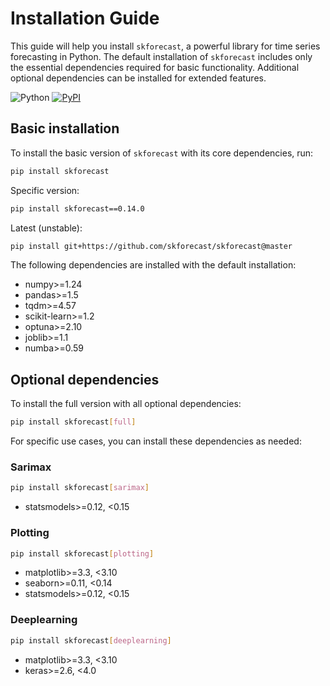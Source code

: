 # Installation Guide

This guide will help you install `skforecast`, a powerful library for time series forecasting in Python. The default installation of `skforecast` includes only the essential dependencies required for basic functionality. Additional optional dependencies can be installed for extended features.

![Python](https://img.shields.io/badge/python-3.9%20%7C%203.10%20%7C%203.11%20%7C%203.12-blue) [![PyPI](https://img.shields.io/pypi/v/skforecast)](https://pypi.org/project/skforecast/)


## **Basic installation**

To install the basic version of `skforecast` with its core dependencies, run:

```bash
pip install skforecast
```

Specific version:

```bash
pip install skforecast==0.14.0
```

Latest (unstable):

```bash
pip install git+https://github.com/skforecast/skforecast@master
```

The following dependencies are installed with the default installation:

+ numpy>=1.24
+ pandas>=1.5
+ tqdm>=4.57
+ scikit-learn>=1.2
+ optuna>=2.10
+ joblib>=1.1
+ numba>=0.59


## **Optional dependencies**

To install the full version with all optional dependencies:

```bash
pip install skforecast[full]
```

For specific use cases, you can install these dependencies as needed:

### Sarimax

```bash
pip install skforecast[sarimax]
```

+ statsmodels>=0.12, <0.15


### Plotting

```bash
pip install skforecast[plotting]
```

+ matplotlib>=3.3, <3.10
+ seaborn>=0.11, <0.14
+ statsmodels>=0.12, <0.15


### Deeplearning

```bash
pip install skforecast[deeplearning]
```

+ matplotlib>=3.3, <3.10
+ keras>=2.6, <4.0
